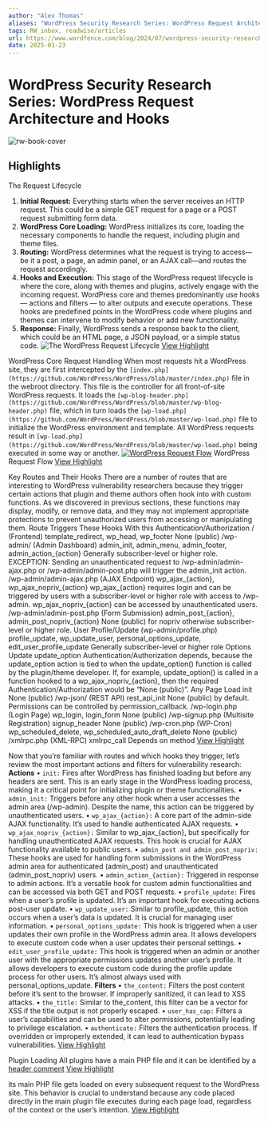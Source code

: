 ```yaml
---
author: "Alex Thomas"
aliases: "WordPress Security Research Series: WordPress Request Architecture and Hooks"
tags: RW_inbox, readwise/articles
url: https://www.wordfence.com/blog/2024/07/wordpress-security-research-series-wordpress-request-architecture-and-hooks/
date: 2025-01-23
---
```

# WordPress Security Research Series: WordPress Request Architecture and Hooks

![rw-book-cover](https://www.wordfence.com/wp-content/uploads/2024/06/FeaturedImage_Wordfence_114.03.png)

## Highlights


The Request Lifecycle
 1. **Initial Request:** Everything starts when the server receives an HTTP request. This could be a simple GET request for a page or a POST request submitting form data.
 2. **WordPress Core Loading:** WordPress initializes its core, loading the necessary components to handle the request, including plugin and theme files.
 3. **Routing:** WordPress determines what the request is trying to access—be it a post, a page, an admin panel, or an AJAX call—and routes the request accordingly.
 4. **Hooks and Execution:** This stage of the WordPress request lifecycle is where the core, along with themes and plugins, actively engage with the incoming request. WordPress core and themes predominantly use hooks — actions and filters — to alter outputs and execute operations. These hooks are predefined points in the WordPress code where plugins and themes can intervene to modify behavior or add new functionality.
 5. **Response:** Finally, WordPress sends a response back to the client, which could be an HTML page, a JSON payload, or a simple status code.
 ![The WordPress Request Lifecycle](https://www.wordfence.com/wp-content/uploads/2024/06/wordpress_request_lifecycle.png)
[View Highlight](https://read.readwise.io/read/01jj9zw5wwwznbz469b8n0h7yd)



WordPress Core Request Handling
 When most requests hit a WordPress site, they are first intercepted by the `[index.php](https://github.com/WordPress/WordPress/blob/master/index.php)` file in the webroot directory. This file is the controller for all front-of-site WordPress requests. It loads the `[wp-blog-header.php](https://github.com/WordPress/WordPress/blob/master/wp-blog-header.php)` file, which in turn loads the `[wp-load.php](https://github.com/WordPress/WordPress/blob/master/wp-load.php)` file to initialize the WordPress environment and template. All WordPress requests result in `[wp-load.php](https://github.com/WordPress/WordPress/blob/master/wp-load.php)` being executed in some way or another.
 [![WordPress Request Flow](https://www.wordfence.com/wp-content/uploads/2024/06/wordpress_request_flow.png)](https://www.wordfence.com/wp-content/uploads/2024/06/wordpress_request_flow.png)
 WordPress Request Flow
[View Highlight](https://read.readwise.io/read/01jj9zx1e40xcnj1xd6fy9f0bf)



Key Routes and Their Hooks
 There are a number of routes that are interesting to WordPress vulnerability researchers because they trigger certain actions that plugin and theme authors often hook into with custom functions. As we discovered in previous sections, these functions may display, modify, or remove data, and they may not implement appropriate protections to prevent unauthorized users from accessing or manipulating them.
 Route
 Triggers These Hooks
 With this Authentication/Authorization
 / (Frontend)
 template_redirect, wp_head, wp_footer
 None (public)
 /wp-admin/ (Admin Dashboard)
 admin_init, admin_menu, admin_footer, admin_action_{action}
 Generally subscriber-level or higher role. 
 EXCEPTION: Sending an unauthenticated request to /wp-admin/admin-ajax.php or /wp-admin/admin-post.php will trigger the admin_init action.
 /wp-admin/admin-ajax.php (AJAX Endpoint)
 wp_ajax_{action}, wp_ajax_nopriv_{action}
 wp_ajax_{action} requires login and can be triggered by users with a subscriber-level or higher role with access to /wp-admin. 
 wp_ajax_nopriv_{action} can be accessed by unauthenticated users.
 /wp-admin/admin-post.php (Form Submission)
 admin_post_{action}, admin_post_nopriv_{action}
 None (public) for nopriv otherwise subscriber-level or higher role.
 User Profile/Update (wp-admin/profile.php)
 profile_update, wp_update_user, personal_options_update, edit_user_profile_update
 Generally subscriber-level or higher role
 Options Update
 update_option
 Authentication/Authorization depends, because the update_option action is tied to when the update_option() function is called by the plugin/theme developer. If, for example, update_option() is called in a function hooked to a wp_ajax_nopriv_{action}, then the required Authentication/Authorization would be “None (public)”.
 Any Page Load
 init
 None (public)
 /wp-json/ (REST API)
 rest_api_init
 None (public) by default. Permissions can be controlled by permission_callback.
 /wp-login.php (Login Page)
 wp_login, login_form
 None (public)
 /wp-signup.php (Multisite Registration)
 signup_header
 None (public)
 /wp-cron.php (WP-Cron)
 wp_scheduled_delete, wp_scheduled_auto_draft_delete
 None (public)
 /xmlrpc.php (XML-RPC)
 xmlrpc_call
 Depends on method
[View Highlight](https://read.readwise.io/read/01jja01jv7j8qbtn6rrxe8fn88)



Now that you’re familiar with routes and which hooks they trigger, let’s review the most important actions and filters for vulnerability research:
 **Actions**
 • `init:` Fires after WordPress has finished loading but before any headers are sent. This is an early stage in the WordPress loading process, making it a critical point for initializing plugin or theme functionalities.
 • `admin_init:` Triggers before any other hook when a user accesses the admin area (/wp-admin). Despite the name, this action can be triggered by unauthenticated users.
 • `wp_ajax_{action}:` A core part of the admin-side AJAX functionality. It’s used to handle authenticated AJAX requests.
 • `wp_ajax_nopriv_{action}:` Similar to wp_ajax_{action}, but specifically for handling unauthenticated AJAX requests. This hook is crucial for AJAX functionality available to public users.
 • `admin_post and admin_post_nopriv:` These hooks are used for handling form submissions in the WordPress admin area for authenticated (admin_post) and unauthenticated (admin_post_nopriv) users.
 • `admin_action_{action}:` Triggered in response to admin actions. It’s a versatile hook for custom admin functionalities and can be accessed via both GET and POST requests.
 • `profile_update:` Fires when a user’s profile is updated. It’s an important hook for executing actions post-user update.
 • `wp_update_user:` Similar to profile_update, this action occurs when a user’s data is updated. It is crucial for managing user information.
 • `personal_options_update:` This hook is triggered when a user updates their own profile in the WordPress admin area. It allows developers to execute custom code when a user updates their personal settings.
 • `edit_user_profile_update:` This hook is triggered when an admin or another user with the appropriate permissions updates another user’s profile. It allows developers to execute custom code during the profile update process for other users. It’s almost always used with personal_options_update.
 **Filters**
 • `the_content:` Filters the post content before it’s sent to the browser. If improperly sanitized, it can lead to XSS attacks.
 • `the_title:` Similar to the_content, this filter can be a vector for XSS if the title output is not properly escaped.
 • `user_has_cap:` Filters a user’s capabilities and can be used to alter permissions, potentially leading to privilege escalation.
 • `authenticate:` Filters the authentication process. If overridden or improperly extended, it can lead to authentication bypass vulnerabilities.
[View Highlight](https://read.readwise.io/read/01jja05v8tsncjj68t85c3b920)



Plugin Loading
 All plugins have a main PHP file and it can be identified by a [header comment](https://developer.wordpress.org/plugins/plugin-basics/header-requirements/)
[View Highlight](https://read.readwise.io/read/01jja0bw80348cbp1shgsx5n1m)



its main PHP file gets loaded on every subsequent request to the WordPress site. This behavior is crucial to understand because any code placed directly in the main plugin file executes during each page load, regardless of the context or the user’s intention.
[View Highlight](https://read.readwise.io/read/01jja0cz769rh7sx4pdypsawv9)


